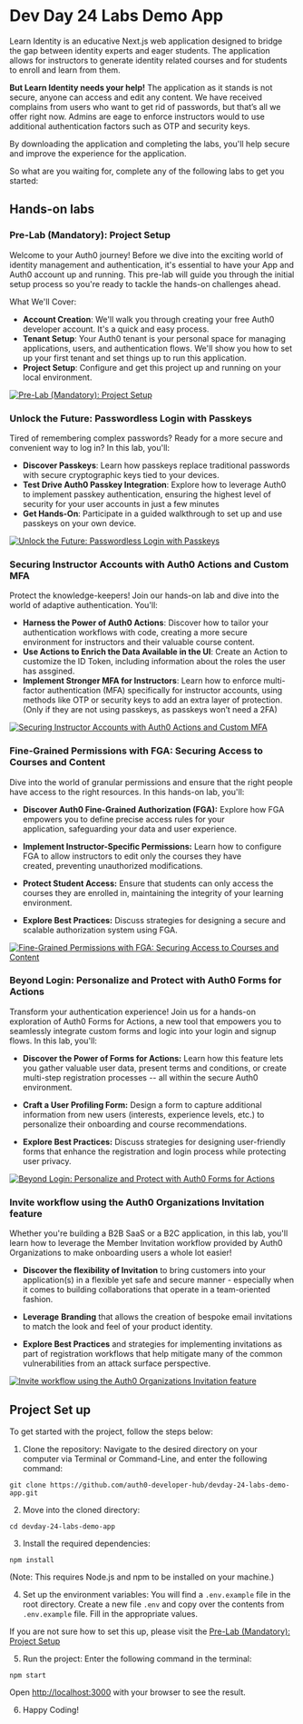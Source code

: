 # Dev Day 24 Labs Demo App

Learn Identity is an educative Next.js web application designed to bridge the gap between identity experts and eager students. The application allows for instructors to generate identity related courses and for students to enroll and learn from them.

**But Learn Identity needs your help!** The application as it stands is not secure, anyone can access and edit any content. We have received complains from users who want to get rid of passwords, but that’s all we offer right now. Admins are eage to enforce instructors would to use additional authentication factors such as OTP and security keys.

By downloading the application and completing the labs, you'll help secure and improve the experience for the application.

So what are you waiting for, complete any of the following labs to get you started:

## Hands-on labs

### Pre-Lab (Mandatory): Project Setup

Welcome to your Auth0 journey! Before we dive into the exciting world of identity management and authentication, it's essential to have your App and Auth0 account up and running. This pre-lab will guide you through the initial setup process so you're ready to tackle the hands-on challenges ahead.

What We'll Cover:

- **Account Creation**: We'll walk you through creating your free Auth0 developer account. It's a quick and easy process.
- **Tenant Setup**: Your Auth0 tenant is your personal space for managing applications, users, and authentication flows. We'll show you how to set up your first tenant and set things up to run this application.
- **Project Setup**: Configure and get this project up and running on your local environment.

[![Pre-Lab (Mandatory): Project Setup](https://img.shields.io/badge/Visit-Pre%20Lab%20%28Mandatory%29%3A%20Project%20Setup-3f59e4?style=for-the-badge)](#todo-add-link)

### Unlock the Future: Passwordless Login with Passkeys

Tired of remembering complex passwords? Ready for a more secure and convenient way to log in? In this lab, you'll:

- **Discover Passkeys**: Learn how passkeys replace traditional passwords with secure cryptographic keys tied to your devices.
- **Test Drive Auth0 Passkey Integration**: Explore how to leverage Auth0 to implement passkey authentication, ensuring the highest level of security for your user accounts in just a few minutes
- **Get Hands-On**: Participate in a guided walkthrough to set up and use passkeys on your own device.

[![Unlock the Future: Passwordless Login with Passkeys](https://img.shields.io/badge/Visit-%20Unlock%20the%20Future%3A%20Passwordless%20Login%20with%20Passkeys-3f59e4?style=for-the-badge)](#todo-add-link)

### Securing Instructor Accounts with Auth0 Actions and Custom MFA

Protect the knowledge-keepers! Join our hands-on lab and dive into the world of adaptive authentication. You'll:

- **Harness the Power of Auth0 Actions**: Discover how to tailor your authentication workflows with code, creating a more secure environment for instructors and their valuable course content.
- **Use Actions to Enrich the Data Available in the UI**: Create an Action to customize the ID Token, including information about the roles the user has assgined.
- **Implement Stronger MFA for Instructors**: Learn how to enforce multi-factor authentication (MFA) specifically for instructor accounts, using methods like OTP or security keys to add an extra layer of protection. (Only if they are not using passkeys, as passkeys won’t need a 2FA)

[![Securing Instructor Accounts with Auth0 Actions and Custom MFA](https://img.shields.io/badge/Visit-%20Securing%20Instructor%20Accounts%20with%20Auth0%20Actions%20and%20Custom%20MFA-3f59e4?style=for-the-badge)](#todo-add-link)

### Fine-Grained Permissions with FGA: Securing Access to Courses and Content

Dive into the world of granular permissions and ensure that the right people have access to the right resources. In this hands-on lab, you'll:

-   **Discover Auth0 Fine-Grained Authorization (FGA):** Explore how FGA empowers you to define precise access rules for your application, safeguarding your data and user experience.

-   **Implement Instructor-Specific Permissions:** Learn how to configure FGA to allow instructors to edit only the courses they have created, preventing unauthorized modifications.

-   **Protect Student Access:** Ensure that students can only access the courses they are enrolled in, maintaining the integrity of your learning environment.

-   **Explore Best Practices:** Discuss strategies for designing a secure and scalable authorization system using FGA.

[![Fine-Grained Permissions with FGA: Securing Access to Courses and Content](https://img.shields.io/badge/Visit-%20Fine%20Grained%20Permissions%20with%20FGA%3A%20Securing%20Access%20to%20Courses%20and%20Content-3f59e4?style=for-the-badge)](#todo-add-link)

### Beyond Login: Personalize and Protect with Auth0 Forms for Actions

Transform your authentication experience! Join us for a hands-on exploration of Auth0 Forms for Actions, a new tool that empowers you to seamlessly integrate custom forms and logic into your login and signup flows. In this lab, you'll:

-   **Discover the Power of Forms for Actions:** Learn how this feature lets you gather valuable user data, present terms and conditions, or create multi-step registration processes -- all within the secure Auth0 environment.

-   **Craft a User Profiling Form:** Design a form to capture additional information from new users (interests, experience levels, etc.) to personalize their onboarding and course recommendations.

-   **Explore Best Practices:** Discuss strategies for designing user-friendly forms that enhance the registration and login process while protecting user privacy.

[![Beyond Login: Personalize and Protect with Auth0 Forms for Actions](https://img.shields.io/badge/Visit-%20Beyond%20Login%3A%C2%A0Personalize%20and%20Protect%20with%20Auth0%20Forms%20for%20Actions-3f59e4?style=for-the-badge)](#todo-add-link)

### Invite workflow using the Auth0 Organizations Invitation feature

Whether you're building a B2B SaaS or a B2C application, in this lab, you'll learn how to leverage the Member Invitation workflow provided by Auth0 Organizations to make onboarding users a whole lot easier!

-   **Discover the flexibility of Invitation** to bring customers into your application(s) in a flexible yet safe and secure manner - especially when it comes to building collaborations that operate in a team-oriented fashion.

-   **Leverage** **Branding** that allows the creation of bespoke email invitations to match the look and feel of your product identity.

-   **Explore Best Practices** and strategies for implementing invitations as part of registration workflows that help mitigate many of the common vulnerabilities from an attack surface perspective.

[![Invite workflow using the Auth0 Organizations Invitation feature](https://img.shields.io/badge/Visit-%20Invite%20workflow%20using%20the%20Auth0%20Organizations%20Invitation%20feature-3f59e4?style=for-the-badge)](#todo-add-link)

## Project Set up

To get started with the project, follow the steps below:

1. Clone the repository: Navigate to the desired directory on your computer via Terminal or Command-Line, and enter the following command:
```
git clone https://github.com/auth0-developer-hub/devday-24-labs-demo-app.git
```

2. Move into the cloned directory:

```
cd devday-24-labs-demo-app
```

3. Install the required dependencies:

```
npm install
```

(Note: This requires Node.js and npm to be installed on your machine.)

4. Set up the environment variables: You will find a `.env.example` file in the root directory. Create a new file `.env` and copy over the contents from `.env.example` file. Fill in the appropriate values.

If you are not sure how to set this up, please visit the [Pre-Lab (Mandatory): Project Setup](#todo-add-link)

5. Run the project: Enter the following command in the terminal:

```
npm start
```
Open [http://localhost:3000](http://localhost:3000) with your browser to see the result.

6. Happy Coding!